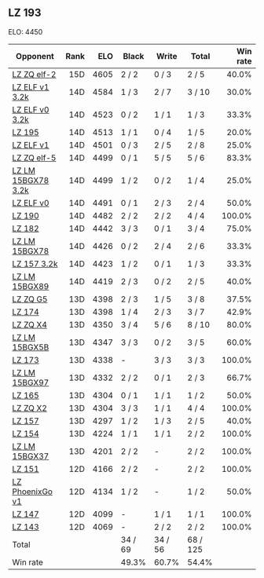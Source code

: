## LZ 193 ##

ELO: 4450

Opponent | Rank | ELO | Black | Write | Total | Win rate
---------|-----:|----:|-------|-------|-------|-------:
[LZ ZQ elf-2](LZ%20ZQ%20elf-2.md) | 15D | 4605 | 2 / 2 | 0 / 3 | 2 / 5 | 40.0%
[LZ ELF v1 3.2k](LZ%20ELF%20v1%203.2k.md) | 14D | 4584 | 1 / 3 | 2 / 7 | 3 / 10 | 30.0%
[LZ ELF v0 3.2k](LZ%20ELF%20v0%203.2k.md) | 14D | 4523 | 0 / 2 | 1 / 1 | 1 / 3 | 33.3%
[LZ 195](LZ%20195.md) | 14D | 4513 | 1 / 1 | 0 / 4 | 1 / 5 | 20.0%
[LZ ELF v1](LZ%20ELF%20v1.md) | 14D | 4501 | 0 / 3 | 2 / 5 | 2 / 8 | 25.0%
[LZ ZQ elf-5](LZ%20ZQ%20elf-5.md) | 14D | 4499 | 0 / 1 | 5 / 5 | 5 / 6 | 83.3%
[LZ LM 15BGX78 3.2k](LZ%20LM%2015BGX78%203.2k.md) | 14D | 4499 | 1 / 2 | 0 / 2 | 1 / 4 | 25.0%
[LZ ELF v0](LZ%20ELF%20v0.md) | 14D | 4491 | 0 / 1 | 2 / 3 | 2 / 4 | 50.0%
[LZ 190](LZ%20190.md) | 14D | 4482 | 2 / 2 | 2 / 2 | 4 / 4 | 100.0%
[LZ 182](LZ%20182.md) | 14D | 4442 | 3 / 3 | 0 / 1 | 3 / 4 | 75.0%
[LZ LM 15BGX78](LZ%20LM%2015BGX78.md) | 14D | 4426 | 0 / 2 | 2 / 4 | 2 / 6 | 33.3%
[LZ 157 3.2k](LZ%20157%203.2k.md) | 14D | 4423 | 1 / 2 | 0 / 1 | 1 / 3 | 33.3%
[LZ LM 15BGX89](LZ%20LM%2015BGX89.md) | 14D | 4419 | 2 / 3 | 0 / 2 | 2 / 5 | 40.0%
[LZ ZQ G5](LZ%20ZQ%20G5.md) | 13D | 4398 | 2 / 3 | 1 / 5 | 3 / 8 | 37.5%
[LZ 174](LZ%20174.md) | 13D | 4398 | 1 / 4 | 2 / 3 | 3 / 7 | 42.9%
[LZ ZQ X4](LZ%20ZQ%20X4.md) | 13D | 4350 | 3 / 4 | 5 / 6 | 8 / 10 | 80.0%
[LZ LM 15BGX5B](LZ%20LM%2015BGX5B.md) | 13D | 4347 | 3 / 3 | 0 / 2 | 3 / 5 | 60.0%
[LZ 173](LZ%20173.md) | 13D | 4338 | - | 3 / 3 | 3 / 3 | 100.0%
[LZ LM 15BGX97](LZ%20LM%2015BGX97.md) | 13D | 4332 | 2 / 2 | 0 / 1 | 2 / 3 | 66.7%
[LZ 165](LZ%20165.md) | 13D | 4304 | 0 / 1 | 1 / 1 | 1 / 2 | 50.0%
[LZ ZQ X2](LZ%20ZQ%20X2.md) | 13D | 4304 | 3 / 3 | 1 / 1 | 4 / 4 | 100.0%
[LZ 157](LZ%20157.md) | 13D | 4297 | 1 / 2 | 1 / 3 | 2 / 5 | 40.0%
[LZ 154](LZ%20154.md) | 13D | 4224 | 1 / 1 | 1 / 1 | 2 / 2 | 100.0%
[LZ LM 15BGX37](LZ%20LM%2015BGX37.md) | 13D | 4201 | 2 / 2 | - | 2 / 2 | 100.0%
[LZ 151](LZ%20151.md) | 12D | 4166 | 2 / 2 | - | 2 / 2 | 100.0%
[LZ PhoenixGo v1](LZ%20PhoenixGo%20v1.md) | 12D | 4134 | 1 / 2 | - | 1 / 2 | 50.0%
[LZ 147](LZ%20147.md) | 12D | 4099 | - | 1 / 1 | 1 / 1 | 100.0%
[LZ 143](LZ%20143.md) | 12D | 4069 | - | 2 / 2 | 2 / 2 | 100.0%
Total | | | 34 / 69 | 34 / 56 | 68 / 125 | 
Win rate| | | 49.3% | 60.7% | 54.4% | 
